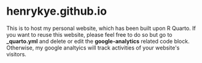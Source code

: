 # henrykye.github.io

This is to host my personal website, which has been built upon R Quarto. If you want to reuse this website, please feel free to do so but go to **_quarto.yml** and delete or edit the **google-analytics** related code block. Otherwise, my google analtyics will track activities of your website's visitors.